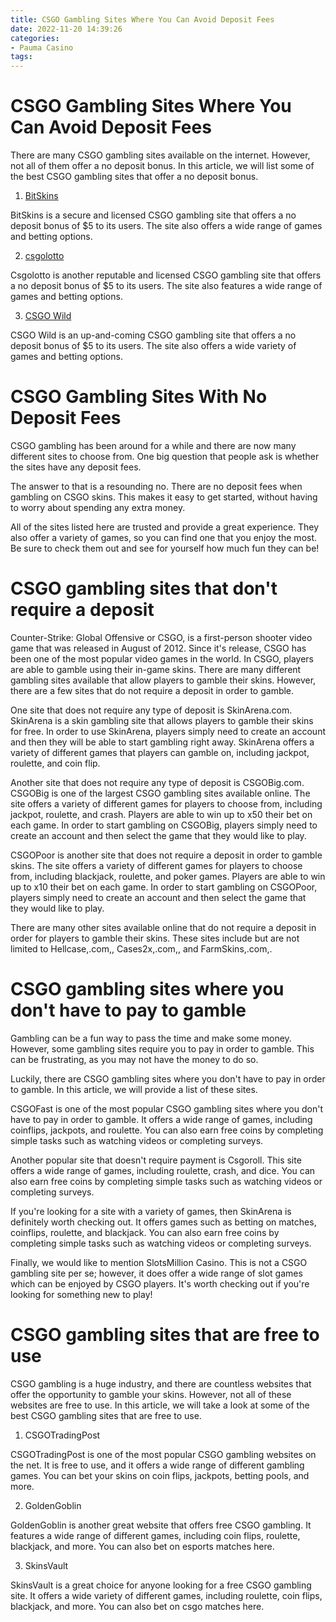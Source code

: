 ```yaml
---
title: CSGO Gambling Sites Where You Can Avoid Deposit Fees
date: 2022-11-20 14:39:26
categories:
- Pauma Casino
tags:
---
```



#  CSGO Gambling Sites Where You Can Avoid Deposit Fees

There are many CSGO gambling sites available on the internet. However, not all of them offer a no deposit bonus. In this article, we will list some of the best CSGO gambling sites that offer a no deposit bonus.

1. [BitSkins](https://bitskins.com/)

BitSkins is a secure and licensed CSGO gambling site that offers a no deposit bonus of $5 to its users. The site also offers a wide range of games and betting options.

2. [csgolotto](https://csgolotto.com/)

Csgolotto is another reputable and licensed CSGO gambling site that offers a no deposit bonus of $5 to its users. The site also features a wide range of games and betting options.

3. [CSGO Wild](https://www.csgowild.com/)

CSGO Wild is an up-and-coming CSGO gambling site that offers a no deposit bonus of $5 to its users. The site also offers a wide variety of games and betting options.

#  CSGO Gambling Sites With No Deposit Fees

 CSGO gambling has been around for a while and there are now many different sites to choose from. One big question that people ask is whether the sites have any deposit fees.

The answer to that is a resounding no. There are no deposit fees when gambling on CSGO skins. This makes it easy to get started, without having to worry about spending any extra money.

All of the sites listed here are trusted and provide a great experience. They also offer a variety of games, so you can find one that you enjoy the most. Be sure to check them out and see for yourself how much fun they can be!

#  CSGO gambling sites that don't require a deposit

Counter-Strike: Global Offensive or CSGO, is a first-person shooter video game that was released in August of 2012. Since it's release, CSGO has been one of the most popular video games in the world. In CSGO, players are able to gamble using their in-game skins. There are many different gambling sites available that allow players to gamble their skins. However, there are a few sites that do not require a deposit in order to gamble.

One site that does not require any type of deposit is SkinArena.com. SkinArena is a skin gambling site that allows players to gamble their skins for free. In order to use SkinArena, players simply need to create an account and then they will be able to start gambling right away. SkinArena offers a variety of different games that players can gamble on, including jackpot, roulette, and coin flip.

Another site that does not require any type of deposit is CSGOBig.com. CSGOBig is one of the largest CSGO gambling sites available online. The site offers a variety of different games for players to choose from, including jackpot, roulette, and crash. Players are able to win up to x50 their bet on each game. In order to start gambling on CSGOBig, players simply need to create an account and then select the game that they would like to play.

CSGOPoor is another site that does not require a deposit in order to gamble skins. The site offers a variety of different games for players to choose from, including blackjack, roulette, and poker games. Players are able to win up to x10 their bet on each game. In order to start gambling on CSGOPoor, players simply need to create an account and then select the game that they would like to play.

There are many other sites available online that do not require a deposit in order for players to gamble their skins. These sites include but are not limited to Hellcase,.com,, Cases2x,.com,, and FarmSkins,.com,.

#  CSGO gambling sites where you don't have to pay to gamble

Gambling can be a fun way to pass the time and make some money. However, some gambling sites require you to pay in order to gamble. This can be frustrating, as you may not have the money to do so.

Luckily, there are CSGO gambling sites where you don't have to pay in order to gamble. In this article, we will provide a list of these sites.

CSGOFast is one of the most popular CSGO gambling sites where you don't have to pay in order to gamble. It offers a wide range of games, including coinflips, jackpots, and roulette. You can also earn free coins by completing simple tasks such as watching videos or completing surveys.

Another popular site that doesn't require payment is Csgoroll. This site offers a wide range of games, including roulette, crash, and dice. You can also earn free coins by completing simple tasks such as watching videos or completing surveys.

If you're looking for a site with a variety of games, then SkinArena is definitely worth checking out. It offers games such as betting on matches, coinflips, roulette, and blackjack. You can also earn free coins by completing simple tasks such as watching videos or completing surveys.

Finally, we would like to mention SlotsMillion Casino. This is not a CSGO gambling site per se; however, it does offer a wide range of slot games which can be enjoyed by CSGO players. It's worth checking out if you're looking for something new to play!

#  CSGO gambling sites that are free to use

 CSGO gambling is a huge industry, and there are countless websites that offer the opportunity to gamble your skins. However, not all of these websites are free to use. In this article, we will take a look at some of the best CSGO gambling sites that are free to use.

1. CSGOTradingPost

CSGOTradingPost is one of the most popular CSGO gambling websites on the net. It is free to use, and it offers a wide range of different gambling games. You can bet your skins on coin flips, jackpots, betting pools, and more.

2. GoldenGoblin

GoldenGoblin is another great website that offers free CSGO gambling. It features a wide range of different games, including coin flips, roulette, blackjack, and more. You can also bet on esports matches here.

3. SkinsVault

SkinsVault is a great choice for anyone looking for a free CSGO gambling site. It offers a wide variety of different games, including roulette, coin flips, blackjack, and more. You can also bet on csgo matches here.